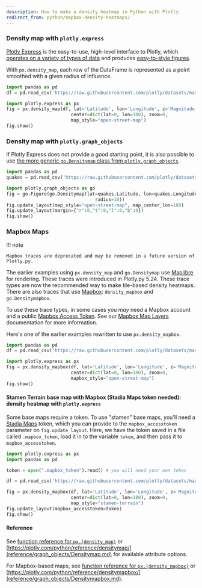 ```yaml
---
description: How to make a density heatmap in Python with Plotly.
redirect_from: python/mapbox-density-heatmaps/
---
```

### Density map with `plotly.express`

[Plotly Express](plotly-express.md) is the easy-to-use, high-level interface to Plotly, which [operates on a variety of types of data](px-arguments.md) and produces [easy-to-style figures](styling-plotly-express.md).

With `px.density_map`, each row of the DataFrame is represented as a point smoothed with a given radius of influence.

```python
import pandas as pd
df = pd.read_csv('https://raw.githubusercontent.com/plotly/datasets/master/earthquakes-23k.csv')

import plotly.express as px
fig = px.density_map(df, lat='Latitude', lon='Longitude', z='Magnitude', radius=10,
                        center=dict(lat=0, lon=180), zoom=0,
                        map_style="open-street-map")
fig.show()
```

### Density map with `plotly.graph_objects`

If Plotly Express does not provide a good starting point, it is also possible to use [the more generic `go.Densitymap` class from `plotly.graph_objects`](graph-objects.md).

```python
import pandas as pd
quakes = pd.read_csv('https://raw.githubusercontent.com/plotly/datasets/master/earthquakes-23k.csv')

import plotly.graph_objects as go
fig = go.Figure(go.Densitymap(lat=quakes.Latitude, lon=quakes.Longitude, z=quakes.Magnitude,
                                 radius=10))
fig.update_layout(map_style="open-street-map", map_center_lon=180)
fig.update_layout(margin={"r":0,"t":0,"l":0,"b":0})
fig.show()
```

<!-- #region -->
### Mapbox Maps

!!! note

    Mapbox traces are deprecated and may be removed in a future version of Plotly.py.

The earlier examples using `px.density_map` and `go.Densitymap` use [Maplibre](https://maplibre.org/maplibre-gl-js/docs/) for rendering. These traces were introduced in Plotly.py 5.24. These trace types are now the recommended way to make tile-based density heatmaps. There are also traces that use [Mapbox](https://docs.mapbox.com): `density_mapbox` and `go.Densitymapbox`.

To use these trace types, in some cases you _may_ need a Mapbox account and a public [Mapbox Access Token](https://www.mapbox.com/studio). See our [Mapbox Map Layers](../mapbox-layers/) documentation for more information.

Here's one of the earlier examples rewritten to use `px.density_mapbox`.

```python
import pandas as pd
df = pd.read_csv('https://raw.githubusercontent.com/plotly/datasets/master/earthquakes-23k.csv')

import plotly.express as px
fig = px.density_mapbox(df, lat='Latitude', lon='Longitude', z='Magnitude', radius=10,
                        center=dict(lat=0, lon=180), zoom=0,
                        mapbox_style="open-street-map")
fig.show()
```

<!-- #endregion -->

<!-- #region -->
#### Stamen Terrain base map with Mapbox (Stadia Maps token needed): density heatmap with `plotly.express`

Some base maps require a token. To use "stamen" base maps, you'll need a [Stadia Maps](https://www.stadiamaps.com) token, which you can provide to the `mapbox_accesstoken` parameter on `fig.update_layout`. Here, we have the token saved in a file called `.mapbox_token`, load it in to the variable `token`, and then pass it to `mapbox_accesstoken`.

```python
import plotly.express as px
import pandas as pd

token = open(".mapbox_token").read() # you will need your own token

df = pd.read_csv('https://raw.githubusercontent.com/plotly/datasets/master/earthquakes-23k.csv')

fig = px.density_mapbox(df, lat='Latitude', lon='Longitude', z='Magnitude', radius=10,
                        center=dict(lat=0, lon=180), zoom=0,
                        map_style="stamen-terrain")
fig.update_layout(mapbox_accesstoken=token)
fig.show()
```


<!-- #endregion -->

#### Reference

See [function reference for `px.(density_map)`](reference/plotly-express.md#plotly.express.density_map) or [https://plotly.com/python/reference/densitymap/](reference/graph_objects/Densitymap.md) for available attribute options.

For Mapbox-based maps, see [function reference for `px.(density_mapbox)`](reference/plotly-express.md#plotly.express.density_mapbox) or [https://plotly.com/python/reference/densitymapbox/](reference/graph_objects/Densitymapbox.md).
